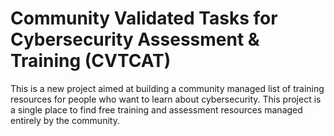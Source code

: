 # Community Validated Tasks for Cybersecurity Assessment & Training (CVTCAT)

This is a new project aimed at building a community managed list of training resources for people who want to learn about cybersecurity.  This project is a single place to find free training and assessment resources managed entirely by the community.



